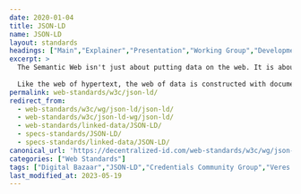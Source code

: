```yaml
---
date: 2020-01-04
title: JSON-LD
name: JSON-LD
layout: standards
headings: ["Main","Explainer","Presentation","Working Group","Development"]
excerpt: >
  The Semantic Web isn't just about putting data on the web. It is about making links, so that a person or machine can explore the web of data.  With linked data, when you have some of it, you can find other, related, data
   
  Like the web of hypertext, the web of data is constructed with documents on the web. However, unlike the web of hypertext, where links are relationships anchors in hypertext documents written in HTML, for data they links between arbitrary things described by RDF. The URIs identify any kind of object or concept
permalink: web-standards/w3c/json-ld/
redirect_from: 
  - web-standards/w3c/wg/json-ld/json-ld/
  - web-standards/w3c/json-ld-wg/json-ld/
  - web-standards/linked-data/JSON-LD/
  - specs-standards/JSON-LD/
  - specs-standards/linked-data/JSON-LD/
canonical_url: 'https://decentralized-id.com/web-standards/w3c/wg/json-ld/json-ld/'
categories: ["Web Standards"]
tags: ["Digital Bazaar","JSON-LD","Credentials Community Group","Veres One","Linked Data","W3C","Verifiable Credentials","RDF","Schema.org"]
last_modified_at: 2023-05-19 
---
```




